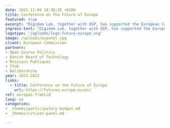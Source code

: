 ```yaml
---
date: 2021-11-09 10:38:35 +0100
title: Conference on the Future of Europe
featured: true
excerpt: "Digidem Lab, together with OSP, has supported the European Commission in the preparation and implementation of the largest ever EU-level citizens' dialogue."
ingress-text: "Digidem Lab, together with OSP, has supported the European Commission in the preparation and implementation of the largest ever EU-level citizens' dialogue."
logotype: '/uploads/logo-future-europe.svg'
image: /uploads/eupanel.jpg
client: European Commission
partners:
- Open Source Politics
- Danish Board of Technology
- Missions Publiques
- Ifok
- Deliberativa
year: 2021-2022
links:
  - title: Conference on the Future of Europe
    url: https://futureu.europa.eu/en/
ref: europas-framtid
lang: en
categories:
- _themes/participatory-budget.md
- _themes/citizen-panel.md

---
```

